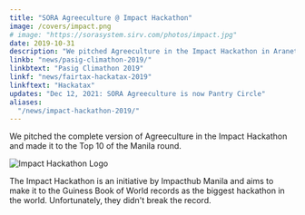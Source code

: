 ```yaml
---
title: "SORA Agreeculture @ Impact Hackathon"
image: /covers/impact.png
# image: "https://sorasystem.sirv.com/photos/impact.jpg"
date: 2019-10-31
description: "We pitched Agreeculture in the Impact Hackathon in Araneta"
linkb: "news/pasig-climathon-2019/"
linkbtext: "Pasig Climathon 2019"
linkf: "news/fairtax-hackatax-2019"
linkftext: "Hackatax"
updates: "Dec 12, 2021: SORA Agreeculture is now Pantry Circle"
aliases:
  "/news/impact-hackathon-2019/"
---
```


We pitched the complete version of Agreeculture in the Impact Hackathon and made it to the Top 10 of the Manila round.

![Impact Hackathon Logo](/covers/impact.png)
<!-- ![](https://sorasystem.sirv.com/photos/impact.jpg) -->

The Impact Hackathon is an initiative by Impacthub Manila and aims to make it to the Guiness Book of World records as the biggest hackathon in the world. Unfortunately, they didn't break the record. 


